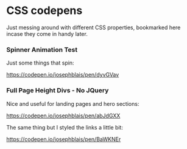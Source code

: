 # CSS codepens
Just messing around with different CSS properties, bookmarked here incase they come in handy later.

### Spinner Animation Test

Just some things that spin:

https://codepen.io/josephblais/pen/dyvGVav

### Full Page Height Divs - No JQuery

Nice and useful for landing pages and hero sections:

https://codepen.io/josephblais/pen/abJdGXX

The same thing but I styled the links a little bit:

https://codepen.io/josephblais/pen/BaWKNEr
